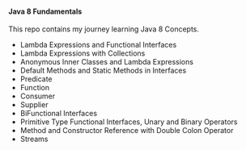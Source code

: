 
#### Java 8 Fundamentals

This repo contains my journey learning Java 8 Concepts.

- Lambda Expressions and Functional Interfaces
- Lambda Expressions with Collections
- Anonymous Inner Classes and Lambda Expressions
- Default Methods and Static Methods in Interfaces
- Predicate
- Function
- Consumer
- Supplier
- BiFunctional Interfaces
- Primitive Type Functional Interfaces, Unary and Binary Operators
- Method and Constructor Reference with Double Colon Operator
- Streams
